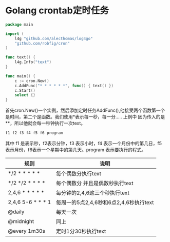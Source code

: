 Golang crontab定时任务
========================

```go
package main

import (
    l4g "github.com/alecthomas/log4go"
    "github.com/robfig/cron"
)

func text() {
    l4g.Info("text")
}

func main() {
    c := cron.New()
    c.AddFunc("* * * * * *", func() { text() })
    c.Start()
    select {}
}
```

首先cron.New()一个实例，然后添加定时任务AddFunc(),他接受两个函数第一个是时间，第二个是函数。我们使用*表示每一秒，每一分…..
上例中 因为传入的是**，所以他就会每一秒钟执行一次text。
```go
f1 f2 f3 f4 f5 f6 program
```
其中 f1 是表示秒，f2表示分钟，f3 表示小时，f4 表示一个月份中的第几日，f5 表示月份，f6表示一个星期中的第几天。program 表示要执行的程式。

| 规则              | 说明                                   |
| ----------------- | -------------------------------------- |
| */2 * * * * *     | 每个偶数分执行text                     |
| */2 */2 * * * *   | 每个偶数分 并且是偶数秒执行text        |
| 2,4,6 * * * * *   | 每分钟的2,4,6这三个秒执行text          |
| 2,4,6 5-6 * * * 1 | 每周一的5点2,4,6秒和6点2,4,6秒执行text |
| @daily            | 每天一次                               |
| @midnight         | 同上                                   |
| @every 1m30s      | 定时1分30秒执行text                    |

